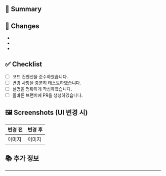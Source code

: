 ## 📝 Summary

<!-- 간단한 변경 요약을 작성해주세요 -->

## 🔧 Changes

<!-- 주요 변경 내용을 항목별로 작성해주세요 -->

-
-
-

## ✅ Checklist

- [ ] 코드 컨벤션을 준수하였습니다.
- [ ] 변경 사항을 충분히 테스트하였습니다.
- [ ] 설명을 명확하게 작성하였습니다.
- [ ] 올바른 브랜치에 PR을 생성하였습니다.

## 🖼️ Screenshots (UI 변경 시)

<!-- UI 변경이 있다면 스크린샷을 첨부해주세요 -->

| 변경 전 | 변경 후 |
| ------- | ------- |
| 이미지  | 이미지  |

## 📚 추가 정보

<!-- 리뷰어가 참고하면 좋을 추가 정보를 적어주세요 -->

---
